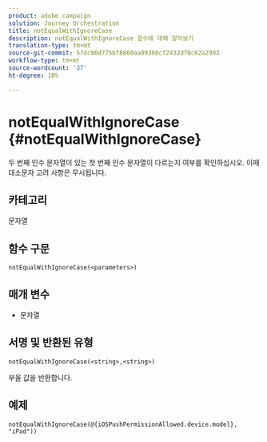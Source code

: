 ```yaml
---
product: adobe campaign
solution: Journey Orchestration
title: notEqualWithIgnoreCase
description: notEqualWithIgnoreCase 함수에 대해 알아보기
translation-type: tm+mt
source-git-commit: 57dc86d775bf8860aa09300cf2432d70c62a2993
workflow-type: tm+mt
source-wordcount: '37'
ht-degree: 10%

---
```



# notEqualWithIgnoreCase {#notEqualWithIgnoreCase}

두 번째 인수 문자열이 있는 첫 번째 인수 문자열이 다르는지 여부를 확인하십시오. 이때 대소문자 고려 사항은 무시됩니다.

## 카테고리

문자열

## 함수 구문

`notEqualWithIgnoreCase(<parameters>)`

## 매개 변수

* 문자열

## 서명 및 반환된 유형

`notEqualWithIgnoreCase(<string>,<string>)`

부울 값을 반환합니다.

## 예제

`notEqualWithIgnoreCase(@{iOSPushPermissionAllowed.device.model}, "iPad"))`

